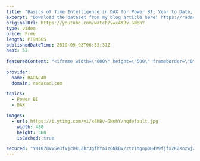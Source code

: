 ```yaml
---
title: "Basics of Time Intelligence in DAX for Power BI; Year to Date, Quarter to Date, Month to Date"
excerpt: "Download the dataset from my blog article here: https://radacad.com/basics-of-time-intelligence-in-dax-for-power-bi-year-to-date-quarter-to-date-month-to-date  Learn more about Power BI default date table or custom date table here: https://radacad.com/power-bi-date-dimension-default-or-custom-is-it-confusing"
originalUrl: https://youtube.com/watch?v=x4KBv-GNohY
type: video
price: Free
length: PT9M56S
publishedDateTime: 2019-09-03T06:53:31Z
heat: 52

featuredContent: "<iframe width=\"800\" height=\"500\" frameborder=\"0\" src=\"https://www.youtube.com/embed/x4KBv-GNohY\" allow=\"accelerometer; autoplay; encrypted-media; gyroscope; picture-in-picture\" allowfullscreen></iframe>"

provider:
  name: RADACAD
  domain: radacad.com

topics:
  - Power BI
  - DAX

images:
  - url: https://i.ytimg.com/vi/x4KBv-GNohY/hqdefault.jpg
    width: 480
    height: 360
    isCached: true

secured: "YM1078vVSeJfVjcDkLZbr3gfhYaIz6NkBV/ztz1hgnpQH4V9fjfx2K2XnzwjwQIblOXIJnl5FFzHnGaHqWLFWjegcK3ZX1N+9tan4ox2RtnqwxKd+gaPieTAmVpUqsnRoR06RdoPJjhnVgLtDtLsxBZPTDbi828shHJNhhAd8eh3j+YbW0/pgJgim6fw5OHl/m7JTSTRQ++ZRIYvGv0jIWUvvLdmUOWGefqIyKQVbd7L+HD6Af/rvkVRo4H2rAn6mruNVOTox2UA/7YkPWQiNLeP8Yrt2Qd1WSMYTtGF7Qc3T05iyokOvDdRZdGsq5BxygVTJVzULlaKRX0tzLFMGwM4IMQZsQ47crRlW8Kc5EdLFPh+ZA4hIjKmrpIKZjecLYyyq5HD4Z+ogRqR5ePwnZjLc/IO/yle2CS2CGf/sQ0=;mxImQzM/M1M7Y4ktMstClA=="
---
```


